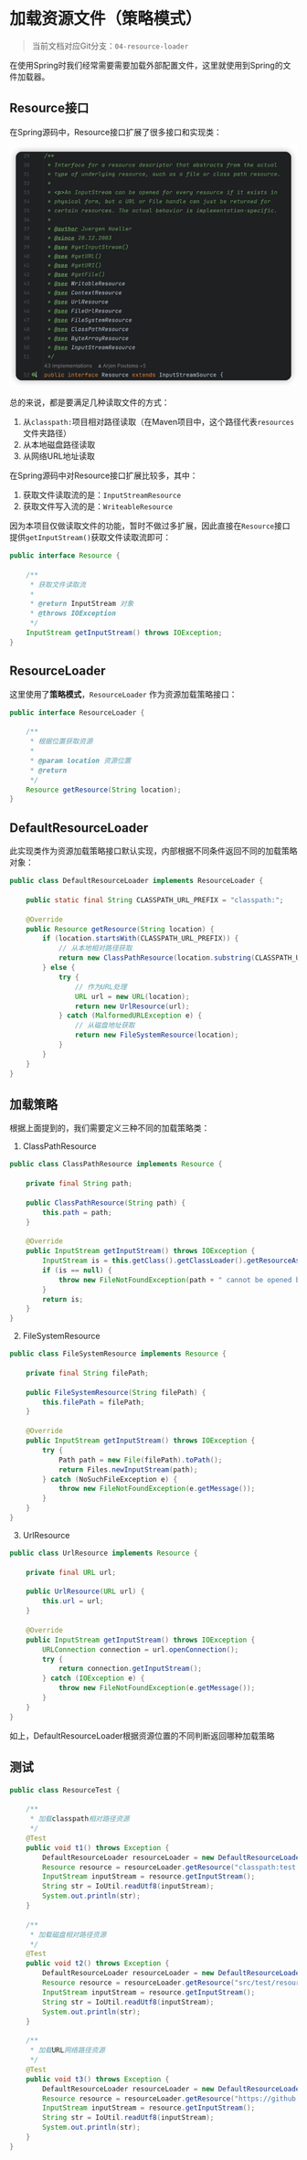 # 加载资源文件（策略模式）

> 当前文档对应Git分支：`04-resource-loader`

在使用Spring时我们经常需要需要加载外部配置文件，这里就使用到Spring的文件加载器。

## Resource接口

在Spring源码中，Resource接口扩展了很多接口和实现类：

![](imgs/MIK-8CsUDf.png)

总的来说，都是要满足几种读取文件的方式：

1. 从`classpath:`项目相对路径读取（在Maven项目中，这个路径代表`resources`文件夹路径）
2. 从本地磁盘路径读取
3. 从网络URL地址读取

在Spring源码中对Resource接口扩展比较多，其中：
1. 获取文件读取流的是：`InputStreamResource`
2. 获取文件写入流的是：`WriteableResource`

因为本项目仅做读取文件的功能，暂时不做过多扩展，因此直接在`Resource`接口提供`getInputStream()`获取文件读取流即可：

```java
public interface Resource {

    /**
     * 获取文件读取流
     *
     * @return InputStream 对象
     * @throws IOException
     */
    InputStream getInputStream() throws IOException;
}
```

## ResourceLoader

这里使用了**策略模式**，`ResourceLoader` 作为资源加载策略接口：

```java
public interface ResourceLoader {

    /**
     * 根据位置获取资源
     *
     * @param location 资源位置
     * @return
     */
    Resource getResource(String location);
}
```

## DefaultResourceLoader

此实现类作为资源加载策略接口默认实现，内部根据不同条件返回不同的加载策略对象：

```java
public class DefaultResourceLoader implements ResourceLoader {

    public static final String CLASSPATH_URL_PREFIX = "classpath:";

    @Override
    public Resource getResource(String location) {
        if (location.startsWith(CLASSPATH_URL_PREFIX)) {
            // 从本地相对路径获取
            return new ClassPathResource(location.substring(CLASSPATH_URL_PREFIX.length()));
        } else {
            try {
                // 作为URL处理
                URL url = new URL(location);
                return new UrlResource(url);
            } catch (MalformedURLException e) {
                // 从磁盘地址获取
                return new FileSystemResource(location);
            }
        }
    }
}
```

## 加载策略

根据上面提到的，我们需要定义三种不同的加载策略类：

1. ClassPathResource

```java
public class ClassPathResource implements Resource {

    private final String path;

    public ClassPathResource(String path) {
        this.path = path;
    }

    @Override
    public InputStream getInputStream() throws IOException {
        InputStream is = this.getClass().getClassLoader().getResourceAsStream(path);
        if (is == null) {
            throw new FileNotFoundException(path + " cannot be opened because it does not exists");
        }
        return is;
    }
}
```

2. FileSystemResource

```java
public class FileSystemResource implements Resource {

    private final String filePath;

    public FileSystemResource(String filePath) {
        this.filePath = filePath;
    }

    @Override
    public InputStream getInputStream() throws IOException {
        try {
            Path path = new File(filePath).toPath();
            return Files.newInputStream(path);
        } catch (NoSuchFileException e) {
            throw new FileNotFoundException(e.getMessage());
        }
    }
}
```

3. UrlResource

```java
public class UrlResource implements Resource {

    private final URL url;

    public UrlResource(URL url) {
        this.url = url;
    }

    @Override
    public InputStream getInputStream() throws IOException {
        URLConnection connection = url.openConnection();
        try {
            return connection.getInputStream();
        } catch (IOException e) {
            throw new FileNotFoundException(e.getMessage());
        }
    }
}
```

如上，DefaultResourceLoader根据资源位置的不同判断返回哪种加载策略

## 测试

```java
public class ResourceTest {

    /**
     * 加载classpath相对路径资源
     */
    @Test
    public void t1() throws Exception {
        DefaultResourceLoader resourceLoader = new DefaultResourceLoader();
        Resource resource = resourceLoader.getResource("classpath:test.txt");
        InputStream inputStream = resource.getInputStream();
        String str = IoUtil.readUtf8(inputStream);
        System.out.println(str);
    }

    /**
     * 加载磁盘相对路径资源
     */
    @Test
    public void t2() throws Exception {
        DefaultResourceLoader resourceLoader = new DefaultResourceLoader();
        Resource resource = resourceLoader.getResource("src/test/resources/test.txt");
        InputStream inputStream = resource.getInputStream();
        String str = IoUtil.readUtf8(inputStream);
        System.out.println(str);
    }

    /**
     * 加载URL网络路径资源
     */
    @Test
    public void t3() throws Exception {
        DefaultResourceLoader resourceLoader = new DefaultResourceLoader();
        Resource resource = resourceLoader.getResource("https://github.com/TyCoding/mini-spring/tree/main/src/test/resources/test.txt");
        InputStream inputStream = resource.getInputStream();
        String str = IoUtil.readUtf8(inputStream);
        System.out.println(str);
    }
}
```



